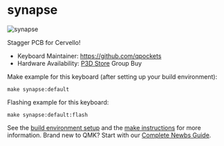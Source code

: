 # synapse

![synapse](https://i.imgur.com/OQNNPBh.jpg)

Stagger PCB for Cervello!

* Keyboard Maintainer: https://github.com/qpockets
* Hardware Availability: [P3D Store](https://p3dstore.com/products/cervello-acrylic-keyboard-case-and-pcb-group-buy?_pos=4&_sid=fd078da46&_ss=r&variant=40398412677304) Group Buy

Make example for this keyboard (after setting up your build environment):

    make synapse:default

Flashing example for this keyboard:

    make synapse:default:flash

See the [build environment setup](https://docs.qmk.fm/#/getting_started_build_tools) and the [make instructions](https://docs.qmk.fm/#/getting_started_make_guide) for more information. Brand new to QMK? Start with our [Complete Newbs Guide](https://docs.qmk.fm/#/newbs).
